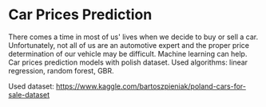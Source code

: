 # Car Prices Prediction
There comes a time in most of us' lives when we decide to buy or sell a car. Unfortunately, not all of us are an automotive expert and the proper price determination of our vehicle may be difficult. Machine learning can help. Car prices prediction models with polish dataset. Used algorithms: linear regression, random forest, GBR. 

Used dataset: https://www.kaggle.com/bartoszpieniak/poland-cars-for-sale-dataset
